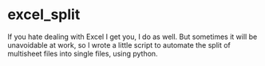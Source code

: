 # excel_split
If you hate dealing with Excel I get you, I do as well. But sometimes it will be unavoidable at work, so I wrote a little script to automate the split of multisheet files into single files, using python. 
